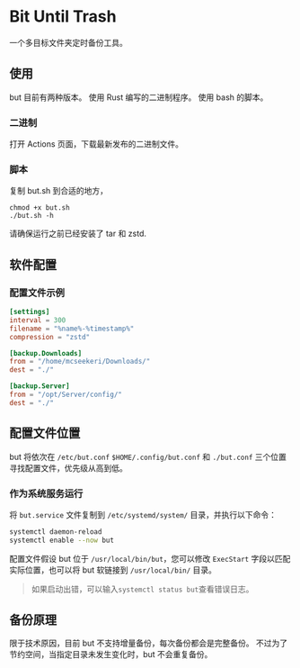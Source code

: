 # Bit Until Trash

一个多目标文件夹定时备份工具。

## 使用
but 目前有两种版本。
使用 Rust 编写的二进制程序。
使用 bash 的脚本。

### 二进制

打开 Actions 页面，下载最新发布的二进制文件。

### 脚本

复制 but.sh 到合适的地方，
```
chmod +x but.sh
./but.sh -h
```
请确保运行之前已经安装了 tar 和 zstd.

## 软件配置

### 配置文件示例
```toml
[settings]
interval = 300
filename = "%name%-%timestamp%"
compression = "zstd"

[backup.Downloads]
from = "/home/mcseekeri/Downloads/"
dest = "./"

[backup.Server]
from = "/opt/Server/config/"
dest = "./"
```
## 配置文件位置
but 将依次在 `/etc/but.conf` `$HOME/.config/but.conf` 和 `./but.conf` 三个位置寻找配置文件，优先级从高到低。

### 作为系统服务运行

将 `but.service` 文件复制到 `/etc/systemd/system/` 目录，并执行以下命令：

```bash
systemctl daemon-reload
systemctl enable --now but
```

配置文件假设 but 位于 `/usr/local/bin/but`，您可以修改 `ExecStart` 字段以匹配实际位置，也可以将 but 软链接到 `/usr/local/bin/` 目录。

> 如果启动出错，可以输入`systemctl status but`查看错误日志。

## 备份原理
限于技术原因，目前 but 不支持增量备份，每次备份都会是完整备份。
不过为了节约空间，当指定目录未发生变化时，but 不会重复备份。